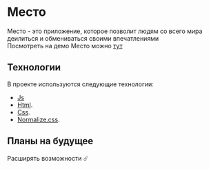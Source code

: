 # Место

Место - это приложение, которое позволит людям со всего мира деилиться и обмениваться своими впечатлениями  
Посмотреть на демо Место можно [тут](https://r0xys.github.io/mesto/)

## Технологии

В проекте используются следующие технологии:
* [Js](https://developer.mozilla.org/ru/docs/Web/JavaScript)
* [Html](https://developer.mozilla.org/ru/docs/Learn/Getting_started_with_the_web/HTML_basics).
* [Css](https://developer.mozilla.org/ru/docs/Learn/Getting_started_with_the_web/CSS_basics).
* [Normalize.css](https://www.kobzarev.com/makeup/normalization-of-css-with-normalize-css/#:~:text=css-,Normalize.,%D0%B2%20%D1%81%D0%BE%D0%BE%D1%82%D0%B2%D0%B5%D1%82%D1%81%D1%82%D0%B2%D0%B8%D0%B8%20%D1%81%20%D1%81%D0%BE%D0%B2%D1%80%D0%B5%D0%BC%D0%B5%D0%BD%D0%BD%D1%8B%D0%BC%D0%B8%20%D1%81%D1%82%D0%B0%D0%BD%D0%B4%D0%B0%D1%80%D1%82%D0%B0%D0%BC%D0%B8.).

## Планы на будущее

Расширять возможности ☄️